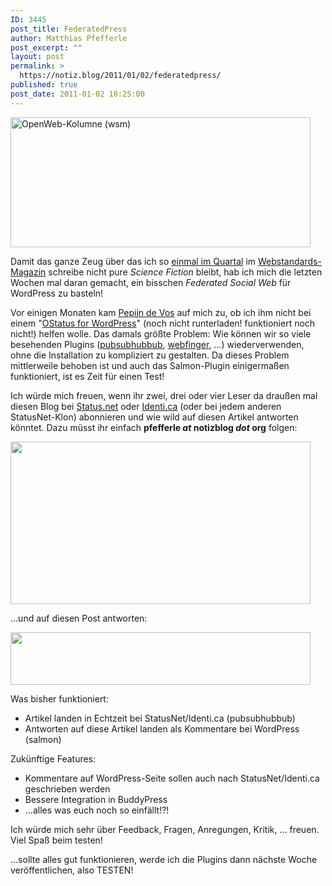 ```yaml
---
ID: 3445
post_title: FederatedPress
author: Matthias Pfefferle
post_excerpt: ""
layout: post
permalink: >
  https://notiz.blog/2011/01/02/federatedpress/
published: true
post_date: 2011-01-02 18:25:00
---
```

<a href="http://twitter.com/jendryschik/status/17325245912326144"><img src="https://notiz.blog/wp-content/uploads/2010/12/science-fiction.jpg" alt="OpenWeb-Kolumne (wsm)" title="science-fiction" width="480" height="208" class="aligncenter size-full wp-image-3447" /></a>

Damit das ganze Zeug über das ich so <a href="https://notiz.blog/2009/09/27/pfefferles-openweb/">einmal im Quartal</a> im <a href="http://webstandardsmagazin.de/">Webstandards-Magazin</a> schreibe nicht pure <em>Science Fiction</em> bleibt, hab ich mich die letzten Wochen mal daran gemacht, ein bisschen <em>Federated Social Web</em> für WordPress zu basteln!

Vor einigen Monaten kam <a href="http://pepijndevos.nl">Pepijn de Vos</a> auf mich zu, ob ich ihm nicht bei einem "<a href="http://wordpress.org/extend/plugins/ostatus-for-wordpress/">OStatus for WordPress</a>" (noch nicht runterladen! funktioniert noch nicht!) helfen wolle. Das damals größte Problem: Wie können wir so viele besehenden Plugins (<a href="http://wordpress.org/extend/plugins/pubsubhubbub/">pubsubhubbub</a>, <a href="http://wordpress.org/extend/plugins/webfinger/">webfinger</a>, ...) wiederverwenden, ohne die Installation zu kompliziert zu gestalten. Da dieses Problem mittlerweile behoben ist und auch das Salmon-Plugin einigermaßen funktioniert, ist es Zeit für einen Test!

Ich würde mich freuen, wenn ihr zwei, drei oder vier Leser da draußen mal diesen Blog bei <a href="http://www.status.net">Status.net</a> oder <a href="http://identi.ca">Identi.ca</a> (oder bei jedem anderen StatusNet-Klon) abonnieren und wie wild auf diesen Artikel antworten könntet. Dazu müsst ihr einfach <strong>pfefferle <em>at</em> notizblog <em>dot</em> org</strong> folgen:

<img src="https://notiz.blog/wp-content/uploads/2011/01/follow-notizblog-org.jpg" alt="" title="follow notiz.blog" width="480" height="260" class="aligncenter size-full wp-image-3464" />

...und auf diesen Post antworten:

<img src="https://notiz.blog/wp-content/uploads/2011/01/reply-to-salmon.jpg" alt="" title="Salmon-Reply" width="480" height="84" class="aligncenter size-full wp-image-3473" />

Was bisher funktioniert:
<ul>
<li>Artikel landen in Echtzeit bei StatusNet/Identi.ca (pubsubhubbub)</li>
<li>Antworten auf diese Artikel landen als Kommentare bei WordPress (salmon)</li>
</ul>

Zukünftige Features:
<ul>
<li>Kommentare auf WordPress-Seite sollen auch nach StatusNet/Identi.ca geschrieben werden</li>
<li>Bessere Integration in BuddyPress</li>
<li>...alles was euch noch so einfällt!?!</li>
</ul>

Ich würde mich sehr über Feedback, Fragen, Anregungen, Kritik, ... freuen. Viel Spaß beim testen!

...sollte alles gut funktionieren, werde ich die Plugins dann nächste Woche veröffentlichen, also TESTEN!